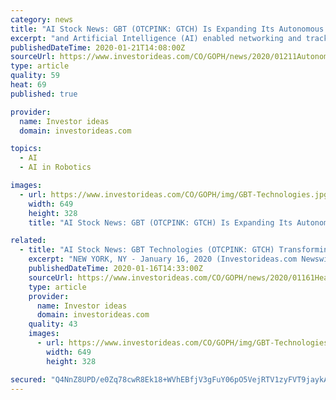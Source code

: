 ```yaml
---
category: news
title: "AI Stock News: GBT (OTCPINK: GTCH) Is Expanding Its Autonomous Machines (Robotics) Research"
excerpt: "and Artificial Intelligence (AI) enabled networking and tracking technologies, including its GopherInsight™ wireless mesh network technology platform and its Avant! AI, for both mobile and fixed solutions, announced that it is expanding its autonomous machines research, working on the development of a dynamic simulation program for robots."
publishedDateTime: 2020-01-21T14:08:00Z
sourceUrl: https://www.investorideas.com/CO/GOPH/news/2020/01211AutonomousMachines.asp
type: article
quality: 59
heat: 69
published: true

provider:
  name: Investor ideas
  domain: investorideas.com

topics:
  - AI
  - AI in Robotics

images:
  - url: https://www.investorideas.com/CO/GOPH/img/GBT-Technologies.jpg
    width: 649
    height: 328
    title: "AI Stock News: GBT (OTCPINK: GTCH) Is Expanding Its Autonomous Machines (Robotics) Research"

related:
  - title: "AI Stock News: GBT Technologies (OTCPINK: GTCH) Transforming the Future Healthcare AI Market"
    excerpt: "NEW YORK, NY - January 16, 2020 (Investorideas.com Newswire) GBT Technologies Inc. (OTCPINK: GTCH) (GBT), is among a handful of companies that are developing Artificial Intelligence (AI) and Internet of Things (IoT) solutions that are expected to transform the future of the healthcare industry. Both segments of the industry, AI and IoT ..."
    publishedDateTime: 2020-01-16T14:33:00Z
    sourceUrl: https://www.investorideas.com/CO/GOPH/news/2020/01161Healthcare-AI.asp
    type: article
    provider:
      name: Investor ideas
      domain: investorideas.com
    quality: 43
    images:
      - url: https://www.investorideas.com/CO/GOPH/img/GBT-Technologies.jpg
        width: 649
        height: 328

secured: "Q4NnZ8UPD/e0Zq78cwR8Ek18+WVhEBfjV3gFuY06pO5VejRTV1zyFVT9jaykAg4rNmQZruIrUQ7qk0WbLbo6PZq7juVcxIbKQA4HJ6LW2OXmPZXXuFEEiqGguXcmembHrWbVw+KCbBh6h9ZoIBdRAY7LANeEHliJhEfGlK4F+j9h6814TIDXNscqoD0hCU8016bQjFzhZmk2CUFdoQAgW3I+bqpXpMj93J9nbGbgg1L8adoOAeaPtzJrFTpSOykmyJ0Hh7HDTlAV4OI7ERJkrYJZ2UIvYzJ4IzTBon56qzAy6CoS7H5vIzEJx5ydzW+EY/4jvzvN1j2gYi8leA2Z1wOB0RUPhZr7L6o/ZAG2pdqmMjivTvqJ9JjKDBdTEpaYckxq1uqbFoMy1bGvmarMe1hO6yxQ5swJvwuhEogUfkmBhyeJp/TEMaGy/LzTPbUUhH6xZu94n0bzRNUmyvbCug==;OKCT7VWe351MUC0DUNVzGw=="
---
```


